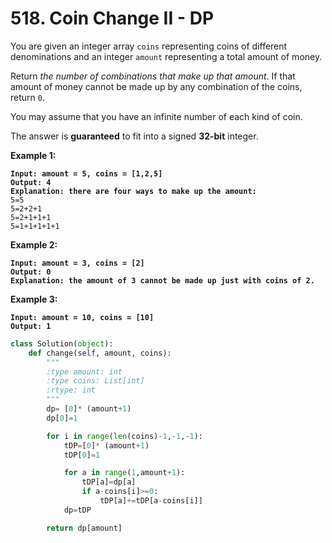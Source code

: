 # 518. Coin Change II - DP

You are given an integer array `coins` representing coins of different denominations and an integer `amount` representing a total amount of money.

Return _the number of combinations that make up that amount_. If that amount of money cannot be made up by any combination of the coins, return `0`.

You may assume that you have an infinite number of each kind of coin.

The answer is **guaranteed** to fit into a signed **32-bit** integer.

&#x20;

**Example 1:**

<pre><code><strong>Input: amount = 5, coins = [1,2,5]
</strong><strong>Output: 4
</strong><strong>Explanation: there are four ways to make up the amount:
</strong>5=5
5=2+2+1
5=2+1+1+1
5=1+1+1+1+1
</code></pre>

**Example 2:**

<pre><code><strong>Input: amount = 3, coins = [2]
</strong><strong>Output: 0
</strong><strong>Explanation: the amount of 3 cannot be made up just with coins of 2.
</strong></code></pre>

**Example 3:**

<pre><code><strong>Input: amount = 10, coins = [10]
</strong><strong>Output: 1
</strong></code></pre>

```python
class Solution(object):
    def change(self, amount, coins):
        """
        :type amount: int
        :type coins: List[int]
        :rtype: int
        """
        dp= [0]* (amount+1)
        dp[0]=1

        for i in range(len(coins)-1,-1,-1):
            tDP=[0]* (amount+1)
            tDP[0]=1

            for a in range(1,amount+1):
                tDP[a]=dp[a]
                if a-coins[i]>=0:
                    tDP[a]+=tDP[a-coins[i]]
            dp=tDP

        return dp[amount]
```
